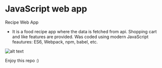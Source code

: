 # JavaScript web app
Recipe Web App
* It is a food recipe app where the data is fetched from api. Shopping cart and like features are provided.
Was coded using modern JavaScript feautures: ES6, Webpack, npm, babel, etc.

![alt text](https://www.abwtechnologies.com/images/forkify-summary.png)

Enjoy this repo :)
